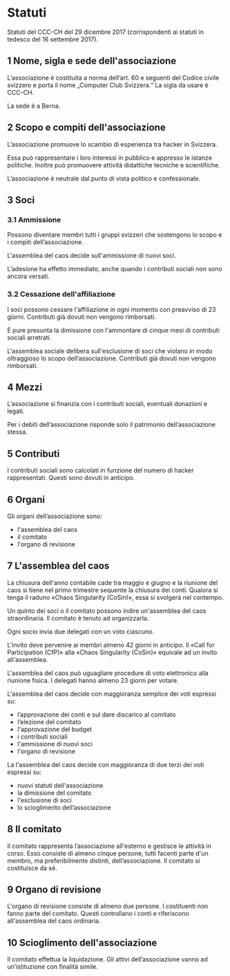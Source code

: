 # Statuti

Statuti del CCC-CH del 29 dicembre 2017 (corrispondenti ai statuti in tedesco del 16 settembre 2017).

## 1 Nome, sigla e sede dell'associazione

L’associazione è costituita a norma dell’art. 60 e seguenti del Codice civile svizzero e porta il nome „Computer Club Svizzera.“ La sigla da usare è CCC-CH.

La sede è a Berna.

## 2 Scopo e compiti dell'associazione

L’associazione promuove lo scambio di esperienza tra hacker in Svizzera.

Essa può rappresentare i loro interessi in pubblico e appresso le istanze politiche. Inoltre può promuovere attività didattiche tecniche e scientifiche.

L’associazione è neutrale dal punto di vista politico e confessionale.

## 3 Soci

### 3.1 Ammissione

Possono diventare membri tutti i gruppi svizzeri che sostengono lo scopo e i compiti dell’associazione.

L'assemblea del caos decide sull'ammissione di nuovi soci.

L’adesione ha effetto immediato, anche quando i contributi sociali non sono ancora versati.

### 3.2 Cessazione dell'affiliazione

I soci possono cessare l'affiliazione in ogni momento con preavviso di 23 giorni. Contributi già dovuti non vengono rimborsati.

É pure presunta la dimissione con l'ammontare di cinque mesi di contributi sociali arretrati.

L'assemblea sociale delibera sull'esclusione di soci che violano in modo oltraggioso lo scopo dell’associazione. Contributi già dovuti non vengono rimborsati.

## 4 Mezzi

L’associazione si finanzia con i contributi sociali, eventuali donazioni e legati.

Per i debiti dell’associazione risponde solo il patrimonio dell’associazione stessa.

## 5 Contributi

I contributi sociali sono calcolati in funzione del numero di hacker rappresentati. Questi sono dovuti in anticipo.

## 6 Organi

Gli organi dell’associazione sono:

- l'assemblea del caos
- il comitato
- l'organo di revisione

## 7 L'assemblea del caos

La chiusura dell'anno contabile cade tra maggio e giugno e la riunione del caos si tiene nel primo trimestre sequente la chiusura dei conti. Qualora si tenga il raduno «Chaos Singularity (CoSin)», essa si svolgerà nel contempo.

Un quinto dei soci o il comitato possono indire un'assemblea del caos straordinaria. Il comitato è tenuto ad organizzarla.

Ogni socio invia due delegati con un voto ciascuno.

L'invito deve pervenire ai membri almeno 42 giorni in anticipo. Il «Call for Participation (CfP)» alla «Chaos Singularity (CoSin)» equivale ad un invito all'assemblea.

L'assemblea del caos può uguagliare procedure di voto elettronico alla riunione fisica. I delegati hanno almeno 23 giorni per votare.

L'assemblea del caos decide con maggioranza semplice dei voti espressi su:

- l’approvazione dei conti e sul dare discarico al comitato
- l’elezione del comitato
- l'approvazione del budget
- i contributi sociali
- l'ammissione di nuovi soci
- l'organo di revisione
 
La l'assemblea del caos decide con maggioranza di due terzi dei voti espressi su:

- nuovi statuti dell'associazione
- la dimissione del comitato
- l'esclusione di soci
- lo scioglimento dell’associazione

## 8 Il comitato

Il comitato rappresenta l’associazione all'esterno e gestisce le attività in corso. Esso consiste di almeno cinque persone, tutti facenti parte d'un membro, ma preferibilmente distinti, dell’associazione. Il comitato si costituisce da sé.

## 9 Organo di revisione

L'organo di revisione consiste di almeno due persone. I costituenti non fanno parte del comitato. Questi controllano i conti e riferiscono all'assemblea del caos ordinaria.

## 10 Scioglimento dell'associazione

Il comitato effettua la liquidazione. Gli attivi dell’associazione vanno ad un’istituzione con finalità simile.
